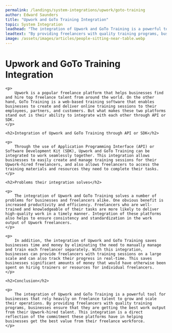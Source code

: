 ```yaml
---
permalink: /landings/system-integrations/upwork/goto-training
author: Edward Saunders
title: "Upwork and GoTo Training Integration"
topic: System Integration
leadhead: "The integration of Upwork and GoTo Training is a powerful tool for businesses that rely heavily on freelance talent to grow and scale their operations"
leadtext: "By providing freelancers with quality training programs, businesses ensure that they are getting the best work output from their Upwork-hired talent. This integration is a direct reflection of the commitment these platforms have in helping businesses get the best value from their freelance workforce."
image: /assets/images/articles/people-sitting-near-table.webp
---
```

<div class="arttext">	<h1>Upwork and GoTo Training Integration</h1>

	<p>
		Upwork is a popular freelance platform that helps businesses find and hire top freelance talent from around the world. On the other hand, GoTo Training is a web-based training software that enables businesses to create and deliver online training sessions to their employees, partners, and customers. But what makes these two platforms stand out is their ability to integrate with each other through API or SDK.
	</p>

	<h2>Integration of Upwork and GoTo Training through API or SDK</h2>

	<p>
		Through the use of Application Programming Interface (API) or Software Development Kit (SDK), Upwork and GoTo Training can be integrated to work seamlessly together. This integration allows businesses to easily create and manage training sessions for their Upwork-hired freelancers, and also allows freelancers to access the training materials and resources they need to complete their tasks.
	</p>

	<h2>Problems their integration solves</h2>

	<p>
		The integration of Upwork and GoTo Training solves a number of problems for businesses and freelancers alike. One obvious benefit is increased productivity and efficiency. Freelancers who are well-trained and knowledgeable of their tasks are more likely to deliver high-quality work in a timely manner. Integration of these platforms also helps to ensure consistency and standardization in the work output of Upwork freelancers.
	</p>

	<p>
		In addition, the integration of Upwork and GoTo Training saves businesses time and money by eliminating the need to manually manage and train each freelancer separately. With this integration, businesses can provide freelancers with training sessions on a large scale and can also track their progress in real-time. This saves businesses significant amounts of money that would have otherwise been spent on hiring trainers or resources for individual freelancers.
	</p>

	<h2>Conclusion</h2>

	<p>
		The integration of Upwork and GoTo Training is a powerful tool for businesses that rely heavily on freelance talent to grow and scale their operations. By providing freelancers with quality training programs, businesses ensure that they are getting the best work output from their Upwork-hired talent. This integration is a direct reflection of the commitment these platforms have in helping businesses get the best value from their freelance workforce. 
	</p>
</div>